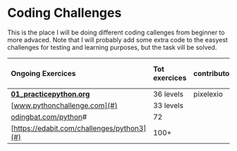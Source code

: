 # Coding Challenges

This is the place I will be doing different coding callenges from beginner to more advaced.
Note that I will probably add some extra code to the easyest challenges for testing and learning purposes, but the task vill be solved.

| Ongoing Exercices  	                 | Tot exercices	| contributors	| solved 	| rest      | currenty working on  |
|:---	                                 |:---	          |:---	          |:---	    |:---	      |:--           |
| [**01_practicepython.org**](https://github.com/pixelexio/CodingChallenges/tree/master/01%20-%20practicepython_org)  	           | 36 levels  	  | pixelexio     | 78      | 28        |             |
| [www.pythonchallenge.com](#)  	           | 33 levels      |              	| 72      | 72        |             |
| [odingbat.com/python]()#     	           | 72             |   	          |   	    |    	      |             |   
|[https://edabit.com/challenges/python3](#) | 100+           |              | 0       |           |          |
